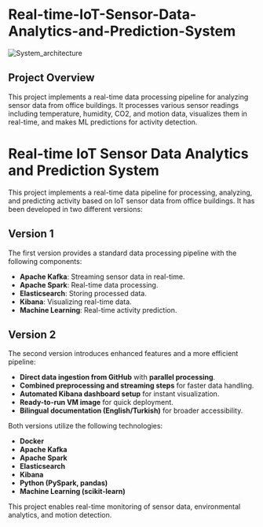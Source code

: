 # Real-time-IoT-Sensor-Data-Analytics-and-Prediction-System 

![System_architecture](https://github.com/user-attachments/assets/5389dfc7-fd3e-4d45-8e2c-d44e12de8db1)

## Project Overview
This project implements a real-time data processing pipeline for analyzing sensor data from office buildings. It processes various sensor readings including temperature, humidity, CO2, and motion data, visualizes them in real-time, and makes ML predictions for activity detection.

# Real-time IoT Sensor Data Analytics and Prediction System

This project implements a real-time data pipeline for processing, analyzing, and predicting activity based on IoT sensor data from office buildings. It has been developed in two different versions:

## Version 1  
The first version provides a standard data processing pipeline with the following components:  
- **Apache Kafka**: Streaming sensor data in real-time.  
- **Apache Spark**: Real-time data processing.  
- **Elasticsearch**: Storing processed data.  
- **Kibana**: Visualizing real-time data.  
- **Machine Learning**: Real-time activity prediction.

## Version 2  
The second version introduces enhanced features and a more efficient pipeline:  
- **Direct data ingestion from GitHub** with **parallel processing**.  
- **Combined preprocessing and streaming steps** for faster data handling.  
- **Automated Kibana dashboard setup** for instant visualization.  
- **Ready-to-run VM image** for quick deployment.  
- **Bilingual documentation (English/Turkish)** for broader accessibility.

Both versions utilize the following technologies:  
- **Docker**  
- **Apache Kafka**  
- **Apache Spark**  
- **Elasticsearch**  
- **Kibana**  
- **Python (PySpark, pandas)**  
- **Machine Learning (scikit-learn)**

This project enables real-time monitoring of sensor data, environmental analytics, and motion detection.
